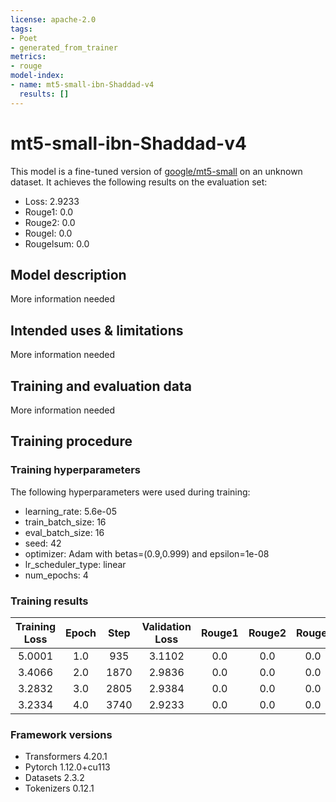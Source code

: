 ```yaml
---
license: apache-2.0
tags:
- Poet
- generated_from_trainer
metrics:
- rouge
model-index:
- name: mt5-small-ibn-Shaddad-v4
  results: []
---
```


<!-- This model card has been generated automatically according to the information the Trainer had access to. You
should probably proofread and complete it, then remove this comment. -->

# mt5-small-ibn-Shaddad-v4

This model is a fine-tuned version of [google/mt5-small](https://huggingface.co/google/mt5-small) on an unknown dataset.
It achieves the following results on the evaluation set:
- Loss: 2.9233
- Rouge1: 0.0
- Rouge2: 0.0
- Rougel: 0.0
- Rougelsum: 0.0

## Model description

More information needed

## Intended uses & limitations

More information needed

## Training and evaluation data

More information needed

## Training procedure

### Training hyperparameters

The following hyperparameters were used during training:
- learning_rate: 5.6e-05
- train_batch_size: 16
- eval_batch_size: 16
- seed: 42
- optimizer: Adam with betas=(0.9,0.999) and epsilon=1e-08
- lr_scheduler_type: linear
- num_epochs: 4

### Training results

| Training Loss | Epoch | Step | Validation Loss | Rouge1 | Rouge2 | Rougel | Rougelsum |
|:-------------:|:-----:|:----:|:---------------:|:------:|:------:|:------:|:---------:|
| 5.0001        | 1.0   | 935  | 3.1102          | 0.0    | 0.0    | 0.0    | 0.0       |
| 3.4066        | 2.0   | 1870 | 2.9836          | 0.0    | 0.0    | 0.0    | 0.0       |
| 3.2832        | 3.0   | 2805 | 2.9384          | 0.0    | 0.0    | 0.0    | 0.0       |
| 3.2334        | 4.0   | 3740 | 2.9233          | 0.0    | 0.0    | 0.0    | 0.0       |


### Framework versions

- Transformers 4.20.1
- Pytorch 1.12.0+cu113
- Datasets 2.3.2
- Tokenizers 0.12.1
